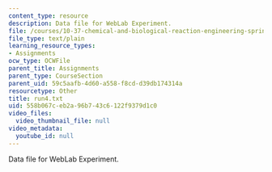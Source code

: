 ```yaml
---
content_type: resource
description: Data file for WebLab Experiment.
file: /courses/10-37-chemical-and-biological-reaction-engineering-spring-2007/558b067ceb2a96b743c6122f9379d1c0_run4.txt
file_type: text/plain
learning_resource_types:
- Assignments
ocw_type: OCWFile
parent_title: Assignments
parent_type: CourseSection
parent_uid: 59c5aafb-4d60-a558-f8cd-d39db174314a
resourcetype: Other
title: run4.txt
uid: 558b067c-eb2a-96b7-43c6-122f9379d1c0
video_files:
  video_thumbnail_file: null
video_metadata:
  youtube_id: null
---
```

Data file for WebLab Experiment.

